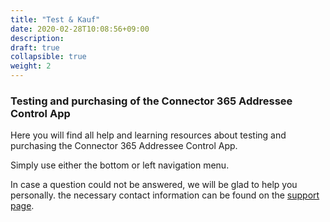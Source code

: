 ```yaml
---
title: "Test & Kauf"
date: 2020-02-28T10:08:56+09:00
description: 
draft: true
collapsible: true
weight: 2
---
```

### Testing and purchasing of the Connector 365 Addressee Control App

Here you will find all help and learning resources about testing and purchasing the Connector 365 Addressee Control App.

Simply use either the bottom or left navigation menu.

In case a question could not be answered, we will be glad to help you personally. the necessary contact information can be found on the [support page](en-us/apps/help-and-support/).